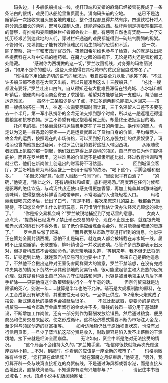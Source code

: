 　　码头边，十多艘帆船排成一线，桅杆顶端和交错的麻绳已经被雪花裹成了一条条洁白的银线，难民们从船舱里鱼贯而出，涌向码头前的空地。
　　这已不是边陲镇第一次接收来自灰堡各地的难民，整个过程都显得井然有序。四道铁栏杆将人群分割成细长的两列，既可以控制人流，还能避免踩踏。栏杆两侧是握着短棍巡视的警察，有推挤和妄图翻越栏杆者都会挨上一棍。有惩罚自然也有奖励——为了安抚历经艰苦到达此地的人们，穿过栏杆通道的难民都能得到一碗热气腾腾的稀粥。不管如何，先填饱肚子能有效降低难民对陌生领地的恐慌和不适。
　　这一次，除了警察、第一军和市政厅官员外，夜莺跟希尔维也参与了检查，为的就是找出那些提费科在人群中安插的嗑药者。在魔力之眼的审视下，无论是药丸还是雪粉都无处隐藏。
　　“感谢你为西境做的这一切，”罗兰收回视线，对身旁的玛格丽说道，“如果不是你的船队，这些人恐怕得在其他城市的贫民窟里度过寒冬了。”
　　“难得殿下用如此迫切的语气向我求助，我自然要全力以赴，”她笑了笑，“不过许多船员都不愿意在大雪天出航，所以只能凑到这么十三艘船只。”
　　“总比一艘都没有要好，”罗兰吐出口白气。自从得知还有大批难民滞留在银光城、赤水城和柳叶镇后，他便向玛格丽商会寄去了求援信，希望对方能够征集一支船队，帮助自己运送难民。
　　虽然十三条船少是少了点，不过多跑两趟总能把人运回来——按照一艘帆船搭在一百人，往返一次需要两周时间计算，三千名滞留人口差不多要花去一个半月。第一军小队携带的金龙无法支撑到那个时候，所以这一趟返程还得运载粮食和抗寒衣物。罗兰不希望有难民抱着希翼上船，却最终无法抵达目的地。
　　托闪电的福，玛格丽最终将运输费用定在了平日的两倍上。换作别的商人，肯定认为这是一桩愚蠢的买卖——光是运费就超过了货物自身的价值，平均每两人一枚金龙的运费，按照现在的市场价格，可以买到好几名身强力壮的优质奴隶了。玛格丽也曾向他提出过疑问，不过罗兰仍坚持要将这批人带回西境。
　　从跟随使者团踏上帆船的那一刻起，他们就已算得上是西境的领民，自己有责任为他们提供庇护。而且在罗兰眼里，这些难民的价值远不是奴隶所能比拟，经过教育培训和再就业后，他们在新岗位上创造出的财富将不可估量。
　　……
　　回到城堡会客厅，罗兰吩咐厨房为玛格丽盛上一份用于驱寒的浓汤，“喝下这个，手脚会暖和很多。”
　　“多谢您的好意，”女商人舀起一勺闻了闻，“里面似乎有白酒？”
　　“的确，”他笑道，“除此之外，还有胡椒粒和蜂蜜，底料是鸡汤。”高度酒在任何时候都是驱寒的绝佳饮品，与鸡汤共热还使口感变得更加香醇，再加上掩盖其刺激味道的调味料，使得整碗汤料鲜香而略带辛辣，不常喝酒的人也能轻松入口。
　　玛格丽缓缓喝完浓汤后，长出了口气，“真是不错，每次来您这儿的路上，我都会充满期待，不知您又会弄出什么新奇玩意，只可惜明年我估计没办法经常光顾您的领地了。”
　　“你是指交易机会吗？”罗兰敏锐地捕捉到了她话里的意思。
　　女商人点点头，“提费科已经发布了禁止硝石交易的命令，现在不止是王都，就连银光城和赤水城的硝石也不得外售，除了低价供应给炼金协会外，就只能卖给城里的贵族了。”
　　罗兰眉头皱了起来。
　　“而且据我从市政厅渠道打听到的消息，他似乎正在策划全面封锁西境，恐怕不止是硝石，就连商人都会被堵截在赤水城一线。届时不止是边陲镇，长歌要塞、柳叶镇也会一并收到影响。尽管许多贵族都表示出反对，但提费科应该不会收回命令。”她无奈地摇头道，“等到来年，我不但无法将硝石、矿锭运到此地，就连蒸汽机交易可能也要中止了。”
　　看来自己是把他逼急了，不然他不会搬出这种对王室伤害同样颇大的旨意，罗兰不禁暗想，在没有完成中央集权的情况下贸然干涉其他领地的贸易行动，很可能激起领主和大贵族的反抗心理。就算提费科派出自己的兵力守住陆路和河道，也容易被当地领主从背后下黑手铲除——只要他将这个政策强制执行个一年半载的话。
　　但奈何贸易就是边陲镇的死穴，别说一年……就算是半年也绝不允许。硝石是大规模制酸的原料，在人工合成氨没有解决前，其重要性无可取代。一旦停止供应，152毫米火炮就成了摆设，新式连发枪的换装也会被延后很多。
　　不过比起武器，更要命的是蒸汽机贸易——如今市政厅金库里留存的金龙并不多，赚钱的钱币一部分用于基础建设，不断增加工作岗位，还有一部分则作为薪酬发放给镇民，然后通过粮食、便民商品和住房交易来回收，使之形成循环。这种经济模式需要不断为市场注入金龙，至少得与领民创造的财富相等。
　　如今边陲镇仍处于原始积累状态，也没有发行信用货币，一旦少了蒸汽机这部分贸易收入，财政很容易陷入发不出薪酬的干涸境地，接下来就是经济全面崩盘。
　　无论如何，资金中断是绝对无法接受的情况。
　　“这个局面不会维持太久的，”罗兰摊手道，“相信你很快就能再次光顾这座西境小镇……不对，到那时，你看到的应该是一座全新的城市了。”
　　玛格丽微微有些惊讶，“您打算在此建城？”
　　“就在邪魔之月结束后，”他笑道，“另外，我打算开辟一条与峡湾直接相连的商贸航线，不是通过海风郡或碧水港，而是直接从西境出发，直抵峡湾诸岛。不知道你有没有兴趣参与？”
　　.
　　请记住本书首发域名：.net。顶点小说手机版阅读网址：